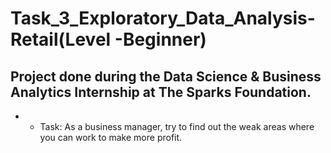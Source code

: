 # Task_3_Exploratory_Data_Analysis-Retail(Level -Beginner)

##  Project done during the Data Science & Business Analytics Internship at The Sparks Foundation.

* * Task: As a business manager, try to find out the weak areas where you can work to make more profit.
